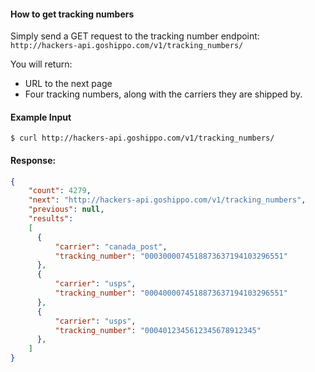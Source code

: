 #### How to get tracking numbers
Simply send a GET request to the tracking number endpoint: `http://hackers-api.goshippo.com/v1/tracking_numbers/`

You will return: 
* URL to the next page
* Four tracking numbers, along with the carriers they are shipped by. 


#### Example Input
```shell
$ curl http://hackers-api.goshippo.com/v1/tracking_numbers/
```
#### Response:

```json
{
    "count": ​4279,
    "next": "http://hackers-api.goshippo.com/v1/tracking_numbers",
    "previous": null,
    "results": 
    [
      {
          "carrier": "canada_post",
          "tracking_number": "0003000074518873637194103296551"
      },
      {
          "carrier": "usps",
          "tracking_number": "0004000074518873637194103296551"
      },
      {
          "carrier": "usps",
          "tracking_number": "0004012345612345678912345"
      },
    ]
}
```
